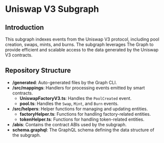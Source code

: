 # Uniswap V3 Subgraph

## Introduction

This subgraph indexes events from the Uniswap V3 protocol, including pool creation, swaps, mints, and burns. The subgraph leverages The Graph to provide efficient and scalable access to the data generated by the Uniswap V3 contracts.

## Repository Structure

- **/generated**: Auto-generated files by the Graph CLI.
- **/src/mappings**: Handlers for processing events emitted by smart contracts.
  - **UniswapFactoryV3.ts**: Handles the `PoolCreated` event.
  - **pool.ts**: Handles the `Swap`, `Mint`, and `Burn` events.
- **/src/helpers**: Helper functions for managing and updating entities.
  - **factoryHelper.ts**: Functions for handling factory-related entities.
  - **tokenHelper.ts**: Functions for handling token-related entities.
- **/abis**: Contains the contract ABIs used by the subgraph.
- **schema.graphql**: The GraphQL schema defining the data structure of the subgraph.

